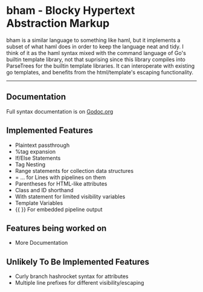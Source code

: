 # bham - Blocky Hypertext Abstraction Markup

bham is a similar language to something like haml, but it implements
a subset of what haml does in order to keep the language neat and tidy.
I think of it as the haml syntax mixed with the command language of Go's
builtin template library, not that suprising since this library compiles 
into ParseTrees for the builtin template libraries. It can interoperate
with existing go templates, and benefits from the html/template's
escaping functionality.

----------------------

## Documentation

Full syntax documentation is on [Godoc.org](http://godoc.org/github.com/acsellers/multitemplate/bham)

## Implemented Features

* Plaintext passthrough
* %tag expansion
* If/Else Statements
* Tag Nesting
* Range statements for collection data structures
* = ... for Lines with pipelines on them
* Parentheses for HTML-like attributes
* Class and ID shorthand
* With statement for limited visibility variables
* Template Variables
* {{ }} For embedded pipeline output

## Features being worked on

* More Documentation

## Unlikely To Be Implemented Features

* Curly branch hashrocket syntax for attributes
* Multiple line prefixes for different visibility/escaping
